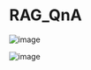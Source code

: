 # RAG_QnA

![image](https://github.com/user-attachments/assets/6afbe523-82fc-4d96-984c-1fec4f3a44c9)

![image](https://github.com/user-attachments/assets/69136e15-bcc0-4cf1-a14e-eb91760cbd90)
